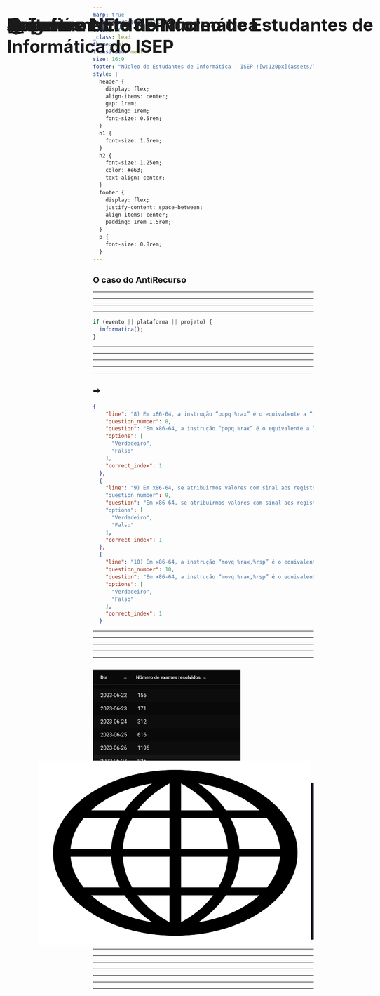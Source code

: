```yaml
---
marp: true
backgroundColor: #121212
color: #fff
_class: lead
theme: gaia
transition: melt
size: 16:9
footer: "Núcleo de Estudantes de Informática - ISEP ![w:120px](assets/logo-white.png 'Logo NEI-ISEP')"
style: |
  header {
    display: flex;
    align-items: center;
    gap: 1rem;
    padding: 1rem;
    font-size: 0.5rem;
  } 
  h1 {
    font-size: 1.5rem;
  }
  h2 {
    font-size: 1.25em;
    color: #e63;
    text-align: center;
  }
  footer {
    display: flex;
    justify-content: space-between;
    align-items: center;
    padding: 1rem 1.5rem;
  }
  p {
    font-size: 0.8rem;
  }
---
```


<style scoped>
  h1 {
    font-size: 2rem;
  }
</style>

# Software Livre no Núcleo de Estudantes de Informática do ISEP

## O caso do AntiRecurso

---

<!--
header: "**O que é o NEI** _AntiRecurso - Origem_ _AntiRecurso - Desenvolvimento_ _AntiRecurso - Sucesso_ _Software Livre_"
footer: "Núcleo de Estudantes de Informática - ISEP ![w:120px](assets/logo-black.png 'Logo NEI-ISEP')"
transition: fade
backgroundColor: #fff
color: #000
-->
<style scoped>
  p > img {
    position: absolute;
    right: 4rem;
    bottom: 50%;
    transform: translateY(50%);
  }
</style>

![NEI LOGO](assets/nei-icon.png)

# O que é o NEI-ISEP?

Núcleo de Estudantes de Informática do ISEP

Desde 2014

---

![w:620](assets/fallstack.JPG)

![w:620](assets/fallstack-stand.JPG)

---

![w:620](assets/gamejam.JPG)

---

# Departamento de Informática

<style scoped>
  section {
    display: flex;
    align-items: center;
    justify-content: space-around;
    gap: 1rem;
  }
  h1 {
    position: absolute;
    left: 2rem;
    top: 2rem;
  }
  code {
    width: 100%;
  }
</style>

```javascript
if (evento || plataforma || projeto) {
  informatica();
}
```

![w:520px](assets/github-org.png)

---

<!--
header: "_O que é o NEI_ **AntiRecurso - Origem** _AntiRecurso - Desenvolvimento_ _AntiRecurso - Sucesso_ _Software Livre_"
_class: lead
-->

![w:520px](assets/multiple-choice-meme.png)

---

<style scoped>
  p > img {
    position: absolute;
    right: 4rem;
    bottom: 50%;
    transform: translateY(50%);
  }
</style>

# Origem

Criado em 2018

Exclusivo Android

![w:750](assets/old-antirecurso.png)

---

<!--
header: "_O que é o NEI_ _AntiRecurso - Origem_ **AntiRecurso - Desenvolvimento** _AntiRecurso - Sucesso_ _Software Livre_"
_class: lead
-->

<style scoped>
  h1 {
    font-size: 3rem;
  }
</style>

# ♻️

<!--
Falar sobre a ideia do rewrite
-->

---

# Desafios

<style scoped>
  p > img {
    position: absolute;
    right: 4rem;
    bottom: 50%;
    transform: translateY(50%);
  }
</style>

Timing

Recursos

Informação disponível

![w:420](assets/timing-meme.png)

---

# Crawler

<style scoped>
  h1 {
    position: absolute;
    left: 2rem;
    top: 2rem;
  }
  h2 {
    font-size: 1.2rem;
  }
  section {
    display: grid;
    grid-template-columns: 1fr 1fr 10fr;

    align-items: center;
    gap: 0.5rem;
  }
  section code {
    width: 100%;
    font-size: 1.5rem;
  }
</style>

![w:480px](assets/sample-exam.png)

## ➡

```json
{
    "line": "8) Em x86-64, a instrução “popq %rax” é o equivalente a “movq %rax,(%rsp)” seguido de “subq...",
    "question_number": 8,
    "question": "Em x86-64, a instrução “popq %rax” é o equivalente a “movq %rax,(%rsp)” seguido de “subq $8,%rsp”",
    "options": [
      "Verdadeiro",
      "Falso"
    ],
    "correct_index": 1
  },
  {
    "line": "9) Em x86-64, se atribuirmos valores com sinal aos registos a somar, o resultado será incorreto se a flag ..."
    "question_number": 9,
    "question": "Em x86-64, se atribuirmos valores com sinal aos registos a somar, o resultado será incorreto se a flag..."
    "options": [
      "Verdadeiro",
      "Falso"
    ],
    "correct_index": 1
  },
  {
    "line": "10) Em x86-64, a instrução “movq %rax,%rsp” é o equivalente a “popq %rax” seguido de “addq $8,%rsp”",
    "question_number": 10,
    "question": "Em x86-64, a instrução “movq %rax,%rsp” é o equivalente a “popq %rax” seguido de “addq $8,%rsp”",
    "options": [
      "Verdadeiro",
      "Falso"
    ],
    "correct_index": 1
  }
```

---

<style scoped>
  section {
    display: flex;
    align-items: center;
    justify-content: space-between;
    gap: 1rem;
  }
  p {
    width: 607px;
    height: 361px;
    margin: 0;
  }
  p img {
    width: 100%;
    height: 100%;
  }
</style>

![AntiRecurso Landing](assets/antirecurso-landing.png)

![AntiRecurso Exam](assets/antirecurso-exam.png)

---

<style scoped>
  section {
    display: flex;
    align-items: center;
    justify-content: space-between;
    gap: 1rem;
  }
  p {
    width: 620px;
    height: 360px;
    margin: 0;
  }
  p img {
    width: 100%;
    height: 100%;
  }
</style>

![AntiRecurso Profile](assets/antirecurso-profile.png)

![AntiRecurso Stats](assets/antirecurso-stats.png)

---

<!--
_transition: wiper
-->
<style scoped>
  p {
    height: 420px;
    position: absolute;
    right: 50%;
    bottom: 50%;
    transform: translate(50%, 50%);
  }
</style>

![w:720](assets/codebase-meme-cropped.png)

---

<style scoped>
  p {
    height: 420px;
    position: absolute;
    right: 50%;
    bottom: 50%;
    transform: translate(50%, 50%);
  }
</style>

![w:720](assets/codebase-meme.png)

---

<!--
header: "_O que é o NEI_ _AntiRecurso - Origem_ _AntiRecurso - Desenvolvimento_ **AntiRecurso - Sucesso** _Software Livre_"
-->

<style scoped>
  section {
    display: flex;
    align-items: center;
    justify-content: space-between;
    gap: 1rem;
  }
</style>

## ![w:420](assets/no-exams-per-day.png)

## ![w:620](assets/pr-list.png)

---

<!--
_class: lead
-->

<style scoped>
  h1 {
    font-size: 2.5rem;
  }
</style>

# 🔜

<!--
Falar sobre os próximos passos:

- Melhorar o crawler (generalizar)
- Novos tipos de perguntas
- Novas funcionalidades
- Não ir preso
-->

---

<!--
header: "_O que é o NEI_ _AntiRecurso - Origem_ _AntiRecurso - Desenvolvimento_ _AntiRecurso - Sucesso_ **Software Livre**"
_class: lead
-->

![w:720](assets/github-repos.png)

---

<!--
_class: lead
-->

<style scoped>
  h1 {
    font-size: 2.5rem;
  }
</style>

# 📈

---

<!--
_class: lead
-->

![w:720](assets/fork-dei.png)

---

<!--
_class: lead
-->

<style scoped>
  h1 {
    font-size: 2.5rem;
  }
</style>

# 📚

<!--
Recurso para os estudantes estudarem e terem uma base de um projeto real.
-->

---

<!--
_class: lead
-->

![w:720](assets/pr-list.png)

---

<!--
_class: lead
-->

<style scoped>
  h1 {
    font-size: 2.5rem;
  }
  p {
    display: flex;
    align-items: center;
    gap: 0.25rem;
  }
</style>

![w:32](assets/socials/instagram.png) @nei.isep

![w:32](assets/socials/twitter.jpg) @nei_isep

![w:32](assets/socials/website.png) nei-isep.org
